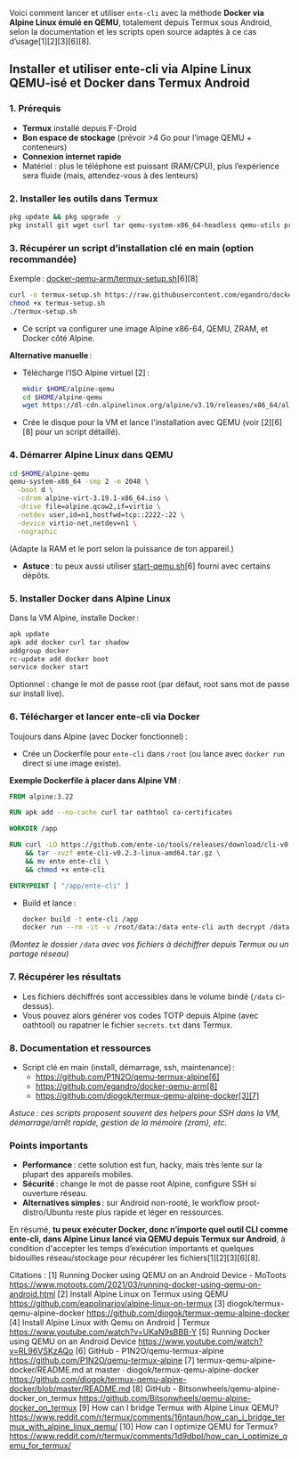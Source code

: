 Voici comment lancer et utiliser `ente-cli` avec la méthode **Docker via Alpine Linux émulé en QEMU**, totalement depuis Termux sous Android, selon la documentation et les scripts open source adaptés à ce cas d’usage[1][2][3][6][8].

## Installer et utiliser ente-cli via Alpine Linux QEMU-isé et Docker dans Termux Android

### 1. Prérequis

- **Termux** installé depuis F-Droid
- **Bon espace de stockage** (prévoir >4 Go pour l’image QEMU + conteneurs)
- **Connexion internet rapide**  
- Matériel : plus le téléphone est puissant (RAM/CPU), plus l’expérience sera fluide (mais, attendez-vous à des lenteurs)

### 2. Installer les outils dans Termux

```bash
pkg update && pkg upgrade -y
pkg install git wget curl tar qemu-system-x86_64-headless qemu-utils proot -y
```

### 3. Récupérer un script d’installation clé en main (option recommandée)

Exemple : [docker-qemu-arm/termux-setup.sh](https://github.com/egandro/docker-qemu-arm)[6][8]

```bash
curl -o termux-setup.sh https://raw.githubusercontent.com/egandro/docker-qemu-arm/master/termux-setup.sh
chmod +x termux-setup.sh
./termux-setup.sh
```
- Ce script va configurer une image Alpine x86-64, QEMU, ZRAM, et Docker côté Alpine.

**Alternative manuelle** :  
- Télécharge l’ISO Alpine virtuel [2] :  
  ```bash
  mkdir $HOME/alpine-qemu
  cd $HOME/alpine-qemu
  wget https://dl-cdn.alpinelinux.org/alpine/v3.19/releases/x86_64/alpine-virt-3.19.1-x86_64.iso
  ```

- Crée le disque pour la VM et lance l'installation avec QEMU (voir [2][6][8] pour un script détaillé).

### 4. Démarrer Alpine Linux dans QEMU

```bash
cd $HOME/alpine-qemu
qemu-system-x86_64 -smp 2 -m 2048 \
  -boot d \
  -cdrom alpine-virt-3.19.1-x86_64.iso \
  -drive file=alpine.qcow2,if=virtio \
  -netdev user,id=n1,hostfwd=tcp::2222-:22 \
  -device virtio-net,netdev=n1 \
  -nographic
```
(Adapte la RAM et le port selon la puissance de ton appareil.)

- **Astuce** : tu peux aussi utiliser [start-qemu.sh](https://github.com/P1N2O/qemu-termux-alpine/blob/main/start-qemu.sh)[6] fourni avec certains dépôts.

### 5. Installer Docker dans Alpine Linux

Dans la VM Alpine, installe Docker :

```sh
apk update
apk add docker curl tar shadow
addgroup docker
rc-update add docker boot
service docker start
```

Optionnel : change le mot de passe root (par défaut, root sans mot de passe sur install live).

### 6. Télécharger et lancer ente-cli via Docker

Toujours dans Alpine (avec Docker fonctionnel) :

- Crée un Dockerfile pour `ente-cli` dans `/root` (ou lance avec `docker run` direct si une image existe).

**Exemple Dockerfile à placer dans Alpine VM** :

```Dockerfile
FROM alpine:3.22

RUN apk add --no-cache curl tar oathtool ca-certificates

WORKDIR /app

RUN curl -LO https://github.com/ente-io/tools/releases/download/cli-v0.2.3/ente-cli-v0.2.3-linux-amd64.tar.gz \
    && tar -xvzf ente-cli-v0.2.3-linux-amd64.tar.gz \
    && mv ente ente-cli \
    && chmod +x ente-cli

ENTRYPOINT [ "/app/ente-cli" ]
```

- Build et lance :
  ```sh
  docker build -t ente-cli /app
  docker run --rm -it -v /root/data:/data ente-cli auth decrypt /data/ente-auth-codes-xxxx.txt /data/secrets.txt
  ```

*(Montez le dossier `/data` avec vos fichiers à déchiffrer depuis Termux ou un partage réseau)*

### 7. Récupérer les résultats

- Les fichiers déchiffrés sont accessibles dans le volume bindé (`/data` ci-dessus).  
- Vous pouvez alors générer vos codes TOTP depuis Alpine (avec oathtool) ou rapatrier le fichier `secrets.txt` dans Termux.

### 8. Documentation et ressources

- Script clé en main (install, démarrage, ssh, maintenance) :
  - https://github.com/P1N2O/qemu-termux-alpine[6]
  - https://github.com/egandro/docker-qemu-arm[8]
  - https://github.com/diogok/termux-qemu-alpine-docker[3][7]

*Astuce : ces scripts proposent souvent des helpers pour SSH dans la VM, démarrage/arrêt rapide, gestion de la mémoire (zram), etc.*

### Points importants

- **Performance** : cette solution est fun, hacky, mais très lente sur la plupart des appareils mobiles.
- **Sécurité** : change le mot de passe root Alpine, configure SSH si ouverture réseau.
- **Alternatives simples** : sur Android non-rooté, le workflow proot-distro/Ubuntu reste plus rapide et léger en ressources.

En résumé, **tu peux exécuter Docker, donc n’importe quel outil CLI comme ente-cli, dans Alpine Linux lancé via QEMU depuis Termux sur Android**, à condition d'accepter les temps d’exécution importants et quelques bidouilles réseau/stockage pour récupérer les fichiers[1][2][3][6][8].

Citations :
[1] Running Docker using QEMU on an Android Device - MoToots https://www.motoots.com/2021/03/running-docker-using-qemu-on-android.html
[2] Install Alpine Linux on Termux using QEMU https://github.com/eapolinariov/alpine-linux-on-termux
[3] diogok/termux-qemu-alpine-docker https://github.com/diogok/termux-qemu-alpine-docker
[4] Install Alpine Linux with Qemu on Android | Termux https://www.youtube.com/watch?v=UKaN9sBBB-Y
[5] Running Docker using QEMU on an Android Device https://www.youtube.com/watch?v=RL96VSKzAQo
[6] GitHub - P1N2O/qemu-termux-alpine https://github.com/P1N2O/qemu-termux-alpine
[7] termux-qemu-alpine-docker/README.md at master · diogok/termux-qemu-alpine-docker https://github.com/diogok/termux-qemu-alpine-docker/blob/master/README.md
[8] GitHub - Bitsonwheels/qemu-alpine-docker_on_termux https://github.com/Bitsonwheels/qemu-alpine-docker_on_termux
[9] How can I bridge Termux with Alpine Linux QEMU? https://www.reddit.com/r/termux/comments/16ntaun/how_can_i_bridge_termux_with_alpine_linux_qemu/
[10] How can I optimize QEMU for Termux? https://www.reddit.com/r/termux/comments/1d9dbpl/how_can_i_optimize_qemu_for_termux/
